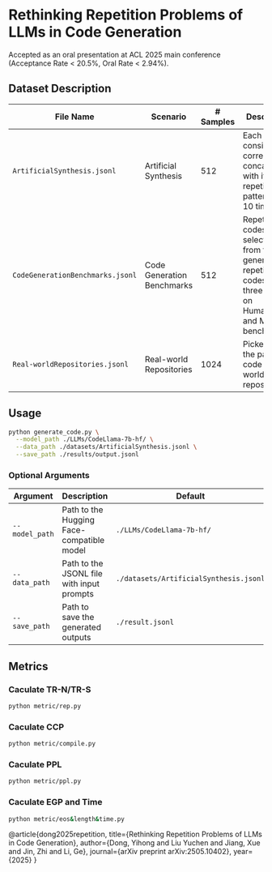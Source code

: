 # Rethinking Repetition Problems of LLMs in Code Generation
Accepted as an oral presentation at ACL 2025 main conference (Acceptance Rate < 20.5%, Oral Rate < 2.94%).

## Dataset Description
| File Name                         | Scenario                  | # Samples | Description                                      |
|----------------------------------|---------------------------|-----------|--------------------------------------------------|
| `ArtificialSynthesis.jsonl`      | Artificial Synthesis      | 512       | Each sample consists of a correct code concatenated with its last repetition patterns 5 to 10 times     |
| `CodeGenerationBenchmarks.jsonl` | Code Generation Benchmarks| 512       | Repetitive codes are selected from the generated repetitive codes of three LLMs on HumanEval and MBPP benchmarks          |
| `Real-worldRepositories.jsonl`   | Real-world Repositories   | 1024      | Picked from the partial code in real-world repositories           |

## Usage
```bash
python generate_code.py \
  --model_path ./LLMs/CodeLlama-7b-hf/ \
  --data_path ./datasets/ArtificialSynthesis.jsonl \
  --save_path ./results/output.jsonl
```

### Optional Arguments

| Argument        | Description                                    | Default                              |
|----------------|------------------------------------------------|--------------------------------------|
| `--model_path`  | Path to the Hugging Face-compatible model      | `./LLMs/CodeLlama-7b-hf/`            |
| `--data_path`   | Path to the JSONL file with input prompts      | `./datasets/ArtificialSynthesis.jsonl` |
| `--save_path`   | Path to save the generated outputs             | `./result.jsonl`                     |

## Metrics
### Caculate TR-N/TR-S
```bash
python metric/rep.py
```

### Caculate CCP
```bash
python metric/compile.py
```

### Caculate PPL
```bash 
python metric/ppl.py
```

### Caculate EGP and Time
```bash 
python metric/eos&length&time.py
```

@article{dong2025repetition,
  title={Rethinking Repetition Problems of LLMs in Code Generation},
  author={Dong, Yihong and Liu Yuchen and Jiang, Xue and Jin, Zhi and Li, Ge},
  journal={arXiv preprint arXiv:2505.10402},
  year={2025}
}
